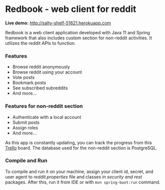 # Redbook - web client for reddit

**Live demo:** http://salty-shelf-51621.herokuapp.com

Redbook is a web client application developed with Java 11 and Spring framework that also includes custom section for 
non-reddit activities. It utilizes the reddit APIs to function.

### Features
- Browse reddit anonymously
- Browse reddit using your account
- Vote posts
- Bookmark posts
- See subscribed subreddits
- And more...

### Features for non-reddit section

- Authenticate with a local account
- Submit posts
- Assign roles
- And more...

As this app is constantly updating, you can track the progress from this [Trello](https://trello.com/b/aggbZ4hA/redbook-project) 
board. The database used for the non-reddit section is PostgreSQL. 

### Compile and Run

To compile and run it on your machine, assign your client id, secret, and user agent to *reddit.properties* file and 
classes in *security and rest* packages. After this, run it from IDE or with `mvn spring-boot:run` command.